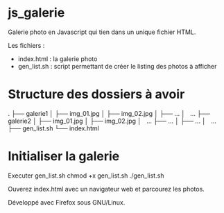 js_galerie
==========

Galerie photo en Javascript qui tien dans un unique fichier HTML.


Les fichiers :
- index.html : la galerie photo
- gen_list.sh : script permettant de créer le listing des photos à afficher


Structure des dossiers à avoir
==============================

.
├── galerie1
│   ├── img_01.jpg
│   ├── img_02.jpg
│   ├── ...
│   ...
├── galerie2
│   ├── img_01.jpg
│   ├── img_02.jpg
│   ...
├── ...
│   ├── ...
│   ...
├── gen_list.sh
└── index.html


Initialiser la galerie
======================

Executer gen_list.sh
chmod +x gen_list.sh
./gen_list.sh

Ouverez index.html avec un navigateur web et parcourez les photos.


Développé avec Firefox sous GNU/Linux.
